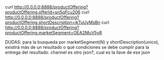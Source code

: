 curl http://0.0.0.0:8888/productOffering?productOffering.offerId=snSqFcu206
curl http://0.0.0.0:8888/productOffering?productOffering.shortDescription=jkTuUyMsBn
curl http://0.0.0.0:8888/productOffering?productOffering.marketSegment=OEA2MuV5yR



DUDAS:
para la busqueda por marketSegment(N) y shortDescription(unico), existirá más de un resultado o qué condiciones se debe cumplir para la entrega del resultado.
channel es otro json?, cual es la llave de ese json

